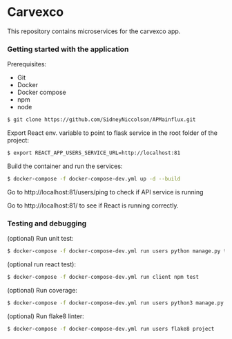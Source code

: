 # Carvexco


This repository contains microservices for the carvexco app.

### Getting started with the application

Prerequisites:
  - Git
  - Docker
  - Docker compose
  - npm
  - node
  
```sh
$ git clone https://github.com/SidneyNiccolson/APMainflux.git
```
Export React env. variable to point to flask service in the root folder of the project:
```sh
$ export REACT_APP_USERS_SERVICE_URL=http://localhost:81
```

Build the container and run the services:
```sh
$ docker-compose -f docker-compose-dev.yml up -d --build
```
Go to http://localhost:81/users/ping to check if API service is running

Go to http://localhost:81/ to see if React is running correctly.


### Testing and debugging

(optional) Run unit test:
```sh
$ docker-compose -f docker-compose-dev.yml run users python manage.py test
```
(optional run react test):
```sh
$ docker-compose -f docker-compose-dev.yml run client npm test
```
(optional) Run coverage:
```sh
$ docker-compose -f docker-compose-dev.yml run users python3 manage.py cov
```
(optional) Run flake8 linter:
```sh
$ docker-compose -f docker-compose-dev.yml run users flake8 project
```


